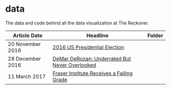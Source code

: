 # data
The data and code behind all the data visualization at The Reckoner.



| Article Date     | Headline                                 | Folder |
| ---------------- | ---------------------------------------- | ------ |
| 20 November 2016 | [2016 US Presidential Election](http://thereckoner.ca/2016-us-presidential-election-breakdown/) |        |
| 28 December 2016 | [DeMar DeRozan: Underrated But Never Overlooked](http://thereckoner.ca/demar-derozan-underrated-never-overlooked/) |        |
| 11 March 2017    | [Fraser Institute Receives a Failing Grade](http://thereckoner.ca/fraser-institute-receives-failing-grade/) |        |

